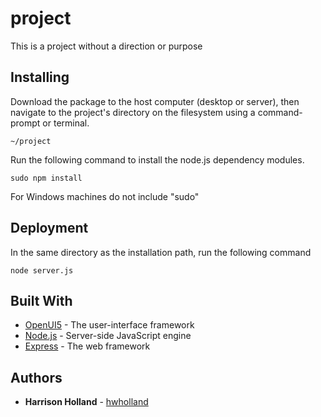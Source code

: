 # project

This is a project without a direction or purpose

## Installing

Download the package to the host computer (desktop or server), then navigate
to the project's directory on the filesystem using a command-prompt or terminal.

```
~/project
```

Run the following command to install the node.js dependency modules.

```
sudo npm install
```

For Windows machines do not include "sudo"

## Deployment

In the same directory as the installation path, run the following command

```
node server.js
```

## Built With

* [OpenUI5](https://github.com/openui5) - The user-interface framework
* [Node.js](https://nodejs.org) - Server-side JavaScript engine
* [Express](https://github.com/expressjs/express) - The web framework


## Authors

* **Harrison Holland** - [hwholland](https://github.com/hwholland)
